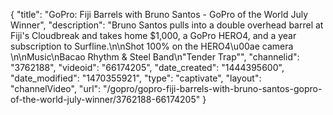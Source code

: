 {
    "title": "GoPro: Fiji Barrels with Bruno Santos - GoPro of the World July Winner",
    "description": "Bruno Santos pulls into a double overhead barrel at Fiji's Cloudbreak and takes home $1,000, a GoPro HERO4, and a year subscription to Surfline.\n\nShot 100% on the HERO4\u00ae camera \n\nMusic\nBacao Rhythm & Steel Band\n\"Tender Trap\"",
    "channelid": "3762188",
    "videoid": "66174205",
    "date_created": "1444395600",
    "date_modified": "1470355921",
    "type": "captivate",
    "layout": "channelVideo",
    "url": "\/gopro\/gopro-fiji-barrels-with-bruno-santos-gopro-of-the-world-july-winner\/3762188-66174205"
}